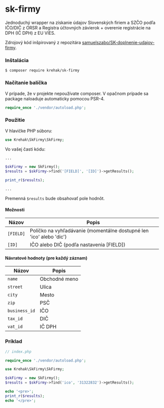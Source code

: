 # sk-firmy

Jednoduchý wrapper na získanie údajov Slovenských firiem a SZČO podľa IČO/DIČ z ORSR a Registra účtovných závierok + overenie registrácie na DPH (IČ DPH) z EU VIES.

Zdrojový kód inšpirovaný z repozitára [samuelszabo/SK-doplnenie-udajov-firmy](https://github.com/samuelszabo/SK-doplnenie-udajov-firmy).

### Inštalácia

``
$ composer require krehak/sk-firmy
``

### Načítanie balíčka
V prípade, že v projekte nepoužívate composer. V opačnom prípade sa package naloaduje automaticky pomocou PSR-4.

```php
require_once './vendor/autoload.php';
```

### Použitie
V hlavičke PHP súboru:

```php
use Krehak\SkFirmy\SkFirmy;
```

Vo vašej časti kódu:

```php
...

$skFirmy = new SkFirmy();
$results = $skFirmy->find('[FIELD]', '[ID]')->getResults();

print_r($results);

...
```

Premenná `$results` bude obsahovať pole hodnôt.

#### Možnosti

| Názov | Popis |
| --- | --- |
| `[FIELD]` | Políčko na vyhľadávanie (momentálne dostupné len 'ico' alebo 'dic') |
| `[ID]` | IČO alebo DIČ (podľa nastavenia [FIELD]) |

#### Návratové hodnoty (pre každý záznam)

| Názov | Popis |
| --- | --- |
| `name` | Obchodné meno |
| `street` | Ulica |
| `city` | Mesto |
| `zip` | PSČ |
| `business_id` | IČO |
| `tax_id` | DIČ |
| `vat_id` | IČ DPH |

### Príklad
```php
// index.php

require_once './vendor/autoload.php';

use Krehak\SkFirmy\SkFirmy;

$skFirmy = new SkFirmy();
$results = $skFirmy->find('ico', '31322832')->getResults();

echo '<pre>';
print_r($results);
echo '</pre>';
```
